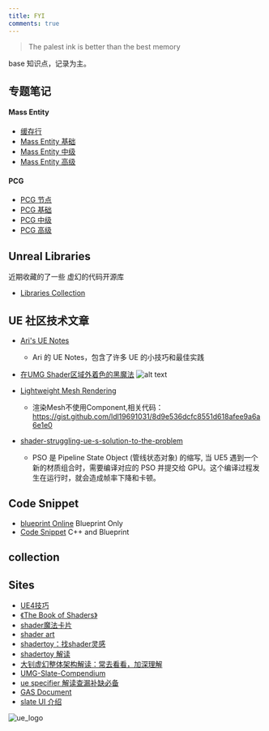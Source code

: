 ```yaml
---
title: FYI
comments: true
---
```


> The palest ink is better than the best memory

base 知识点，记录为主。





## 专题笔记

#### Mass Entity
- [缓存行](./ECS/cacheline.md)
- [Mass Entity 基础](./ECS/Mass.md)
- [Mass Entity 中级](./ECS/Mass-Mid.md)
- [Mass Entity 高级](./ECS/Mass-Advanced.md)

#### PCG
- [PCG 节点](../PCG/04PCGNode.md)
- [PCG 基础](../PCG/00PCG_Base.md)
- [PCG 中级](../PCG/01PCG_Mid.md)
- [PCG 高级](../PCG/03PCG_Advanced.md)


## Unreal Libraries

近期收藏的了一些 虚幻的代码开源库

- [Libraries Collection](../Tools/00.md)

## UE 社区技术文章

- [Ari's UE Notes](https://www.notion.so/flassari/Ari-s-Unreal-Engine-Notes-1a75e43f4014464984d4fae0617e5cef)
  - Ari 的 UE Notes，包含了许多 UE 的小技巧和最佳实践

- [在UMG Shader区域外着色的黑魔法](https://miltoncandelero.github.io/coloring-outside-the-lines)
  ![alt text](../assets/images/00_image-86.png)

- [Lightweight Mesh Rendering](https://godofpen.notion.site/Lightweight-Mesh-Rendering-Render-Static-Mesh-without-Component-d9454730ab7749f4b3dfb93dde2f7bc9)
  - 渲染Mesh不使用Component,相关代码：https://gist.github.com/ldl19691031/8d9e536dcfc8551d618afee9a6a6e1e0

- [shader-struggling-ue-s-solution-to-the-problem](https://dev.epicgames.com/community/learning/talks-and-demos/VEkM/unreal-engine-unreal-fest-2025-game-engines-and-shader-struggling-ue-s-solution-to-the-problem) 
  - PSO 是 Pipeline State Object (管线状态对象) 的缩写, 当 UE5 遇到一个新的材质组合时，需要编译对应的 PSO 并提交给 GPU。这个编译过程发生在运行时，就会造成帧率下降和卡顿。


## Code Snippet

- [blueprint Online](https://blueprintue.com/type/blueprint/) Blueprint Only
- [Code Snippet](https://dev.epicgames.com/community/unreal-engine/snippets) C++ and Blueprint

## collection

## Sites
- [UE4技巧](https://www.zhihu.com/question/351992572)
- [《The Book of Shaders》](https://github.com/patriciogonzalezvivo/thebookofshaders) 
- [shader魔法卡片](https://github.com/patriciogonzalezvivo/PixelSpiritDeck) 
- [shader art](https://www.youtube.com/watch?v=f4s1h2YETNY)
- [shadertoy：找shader灵感](https://www.shadertoy.com/)
- [shadertoy 解读](https://zhuanlan.zhihu.com/p/542447481)
- [大钊虚幻整体架构解读：常去看看，加深理解](https://www.zhihu.com/column/insideue4)
- [UMG-Slate-Compendium](https://github.com/YawLighthouse/UMG-Slate-Compendium)
- [ue specifier 解读查漏补缺必备](https://github.com/fjz13/UnrealSpecifiers/)
- [GAS Document](https://github.com/tranek/GASDocumentatio)
- [slate UI 介绍](https://myslate.readthedocs.io/en/latest/index.html)




  




![ue_logo](../assets/images/00_image-1.png)